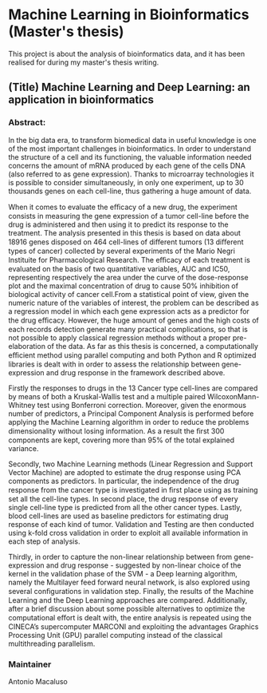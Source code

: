 # Machine Learning in Bioinformatics (Master's thesis)

This project is about the  analysis of bioinformatics data, and it has been realised for during my master's thesis writing.


## (Title) Machine Learning and Deep Learning: an application in bioinformatics

### Abstract:
In the big data era, to transform biomedical data in useful knowledge is one of the most important challenges in bioinformatics. 
In order to understand the structure of a cell and its functioning, the valuable information needed concerns the amount of mRNA 
produced by each gene of the cells DNA (also referred to as gene expression). Thanks to microarray technologies it is possible to 
consider simultaneously, in only one experiment, up to 30 thousands genes on each cell-line, thus gathering a huge amount of data.

When it comes to evaluate the eﬃcacy of a new drug, the experiment consists in measuring the gene expression of a tumor cell-line 
before the drug is administered and then using it to predict its response to the treatment. The analysis presented in this thesis 
is based on data about 18916 genes disposed on 464 cell-lines of diﬀerent tumors (13 diﬀerent types of cancer) collected by several
experiments of the Mario Negri Instituite for Pharmacological Research. The eﬃcacy of each treatment is evaluated on the basis of 
two quantitative variables, AUC and IC50, representing respectively the area under the curve of the dose-response plot and the 
maximal concentration of drug to cause 50% inhibition of biological activity of cancer cell.From a statistical point of view, 
given the numeric nature of the variables of interest, the problem can be described as a regression model in which each gene 
expression acts as a predictor for the drug eﬃcacy. However, the huge amount of genes and the high costs of each records detection 
generate many practical complications, so that is not possible to apply classical regression methods without a proper pre-elaboration
of the data. As far as this thesis is concerned, a computationally eﬃcient method using parallel computing and both Python and R
optimized libraries is dealt with in order to assess the relationship between gene-expression and drug response in the framework
described above.

Firstly the responses to drugs in the 13 Cancer type cell-lines are compared by means of both a Kruskal-Wallis test and a 
multiple paired WilcoxonMann-Whitney test using Bonferroni correction. Moreover, given the enormous number of predictors, 
a Principal Component Analysis is performed before applying the Machine Learning algorithm in order to reduce the problems 
dimensionality without losing information. As a result the ﬁrst 300 components are kept, covering more than 95% of the total
explained variance.

Secondly, two Machine Learning methods (Linear Regression and Support Vector Machine) are adopted to estimate the drug response 
using PCA components as predictors. In particular, the independence of the drug response from the cancer type is investigated in
ﬁrst place using as training set all the cell-line types. In second place, the drug response of every single cell-line type is 
predicted from all the other cancer types. Lastly, blood cell-lines are used as baseline predictors for estimating drug response
of each kind of tumor. Validation and Testing are then conducted using k-fold cross validation in order to exploit all available
information in each step of analysis.

Thirdly, in order to capture the non-linear relationship between from gene-expression and drug response - suggested by non-linear 
choice of the kernel in the validation phase of the SVM - a Deep learning algorithm, namely the Multilayer feed forward neural network,
is also explored using several conﬁgurations in validation step.
Finally, the results of the Machine Learning and the Deep Learning approaches are compared. Additionally, after a brief discussion 
about some possible alternatives to optimize the computational eﬀort is dealt with, the entire analysis is repeated using the CINECA’s
supercomputer MARCONI and exploiting the advantages Graphics Processing Unit (GPU) parallel computing instead of the classical 
multithreading parallelism.

### Maintainer
Antonio Macaluso
